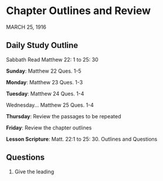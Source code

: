 # Chapter Outlines and Review
MARCH 25, 1916

## Daily Study Outline

Sabbath Read Matthew 22: 1 to 25: 30

**Sunday**: Matthew 22 Ques. 1-5

**Monday**: Matthew 23 Ques. 1-3

**Tuesday**: Matthew 24 Ques. 1-4

Wednesday... Matthew 25 Ques. 1-4

**Thursday**: Review the passages to be repeated

**Friday**: Review the chapter outlines

**Lesson Scripture**: Matt. 22:1 to 25: 30. Outlines and Questions

## Questions

1. Give the leading

